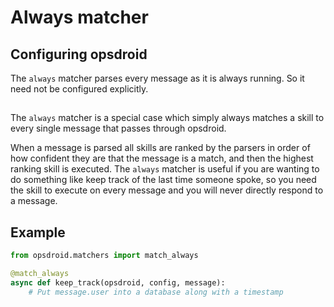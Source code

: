 # Always matcher

## Configuring opsdroid

The `always` matcher parses every message as it is always running. So it need not be configured explicitly.

##

The `always` matcher is a special case which simply always matches a skill to every single message that passes through opsdroid.

When a message is parsed all skills are ranked by the parsers in order of how confident they are that the message is a match, and then the highest ranking skill is executed. The `always` matcher is useful if you are wanting to do something like keep track of the last time someone spoke, so you need the skill to execute on every message and you will never directly respond to a message.

## Example

```python
from opsdroid.matchers import match_always

@match_always
async def keep_track(opsdroid, config, message):
    # Put message.user into a database along with a timestamp
```
